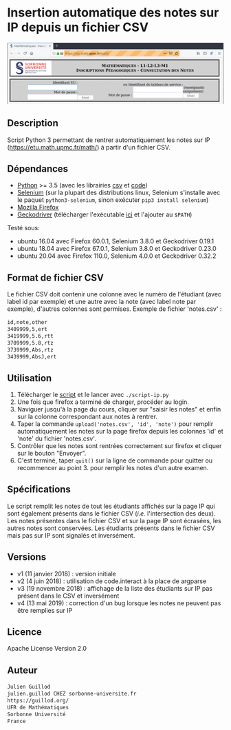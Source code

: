 # Insertion automatique des notes sur IP depuis un fichier CSV

![screenshot](screenshot.png)

## Description
Script Python 3 permettant de rentrer automatiquement les notes sur IP (https://etu.math.upmc.fr/math/) à partir d'un fichier CSV.

## Dépendances
* [Python](https://www.python.org) >= 3.5 (avec les librairies [csv](https://docs.python.org/3/library/csv.html) et [code](https://docs.python.org/3/library/code.html))
* [Selenium](https://pypi.org/project/selenium/) (sur la plupart des distributions linux, Selenium s'installe avec le paquet `python3-selenium`, sinon exécuter `pip3 install selenium`)
* [Mozilla Firefox](https://www.mozilla.org/firefox/)
* [Geckodriver](https://github.com/mozilla/geckodriver/) (télécharger l'exécutable [ici](https://github.com/mozilla/geckodriver/releases) et l'ajouter au `$PATH`)

Testé sous:
* ubuntu 16.04 avec Firefox 60.0.1, Selenium 3.8.0 et Geckodriver 0.19.1
* ubuntu 18.04 avec Firefox 67.0.1, Selenium 3.8.0 et Geckodriver 0.23.0
* ubuntu 20.04 avec Firefox 110.0, Selenium 4.0.0 et Geckodriver 0.32.2

## Format de fichier CSV
Le fichier CSV doit contenir une colonne avec le numéro de l'étudiant (avec label id par exemple) et une autre avec la note (avec label note par exemple), d'autres colonnes sont permises. Exemple de fichier 'notes.csv' :
```
id,note,other
3409999,5,ert
3419999,5.6,rtt
3709999,5.8,rtz
3739999,Abs,rtz
3439999,AbsJ,ert
```

## Utilisation
1. Télécharger le [script](script-ip.py) et le lancer avec `./script-ip.py`
2. Une fois que firefox a terminé de charger, procéder au login.
3. Naviguer jusqu'à la page du cours, cliquer sur "saisir les notes" et enfin sur la colonne correspondant aux notes à rentrer.
4. Taper la commande `upload('notes.csv', 'id', 'note')` pour remplir automatiquement les notes sur la page firefox depuis les colonnes 'id' et 'note' du fichier 'notes.csv'.
5. Contrôler que les notes sont rentrées correctement sur firefox et cliquer sur le bouton "Envoyer".
6. C'est terminé, taper `quit()` sur la ligne de commande pour quitter ou recommencer au point 3. pour remplir les notes d'un autre examen.

## Spécifications
Le script remplit les notes de tout les étudiants affichés sur la page IP qui sont également présents dans le fichier CSV (*i.e.* l'intersection des deux). Les notes présentes dans le fichier CSV et sur la page IP sont écrasées, les autres notes sont conservées. Les étudiants présents dans le fichier CSV mais pas sur IP sont signalés et inversément.

## Versions
* v1 (11 janvier 2018) : version initiale
* v2 (4 juin 2018) : utilisation de code.interact à la place de argparse
* v3 (19 novembre 2018) : affichage de la liste des étudiants sur IP pas présent dans le CSV et inversément
* v4 (13 mai 2019) : correction d'un bug lorsque les notes ne peuvent pas être remplies sur IP

## Licence
Apache License Version 2.0

## Auteur

    Julien Guillod
    julien.guillod CHEZ sorbonne-universite.fr
    https://guillod.org/
    UFR de Mathématiques
    Sorbonne Université
    France
